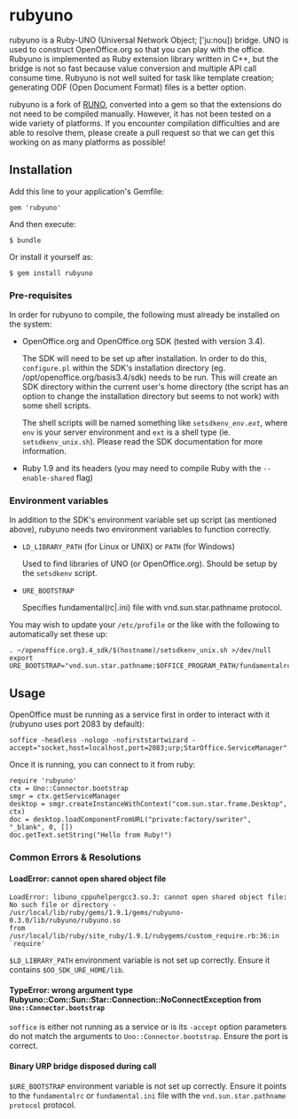 # rubyuno

rubyuno is a Ruby-UNO (Universal Network Object; ['ju:nou]) bridge. UNO is used to 
construct OpenOffice.org so that you can play with the office. Rubyuno
is implemented as Ruby extension library written in C++, but the bridge 
is not so fast because value conversion and multiple API call consume time. 
Rubyuno is not well suited for task like template creation; generating ODF (Open 
Document Format) files is a better option.

rubyuno is a fork of [RUNO](https://github.com/hanya/RUNO), converted into a gem so that the extensions do not need to be compiled manually. However, it has not been tested on a wide variety of platforms. If you encounter compilation difficulties and are able to resolve them, please create a pull request so that we can get this working on as many platforms as possible!

## Installation

Add this line to your application's Gemfile:

    gem 'rubyuno'

And then execute:

    $ bundle

Or install it yourself as:

    $ gem install rubyuno

### Pre-requisites
In order for rubyuno to compile, the following must already be installed on the system:

* OpenOffice.org and OpenOffice.org SDK (tested with version 3.4).
    
    The SDK will need to be set up after installation. In order to do this, `configure.pl` within
    the SDK's installation directory (eg. /opt/openoffice.org/basis3.4/sdk) needs to be run. This
    will create an SDK directory within the current user's home directory (the script has an
    option to change the installation directory but seems to not work) with some shell scripts.
      
    The shell scripts will be named something like <code>setsdkenv_*env*.*ext*</code>, where `env`
    is your server environment and `ext` is a shell type (ie. `setsdkenv_unix.sh`).
    Please read the SDK documentation for more information.
      
* Ruby 1.9 and its headers (you may need to compile Ruby with the `--enable-shared` flag)

### Environment variables
In addition to the SDK's environment variable set up script (as mentioned above), rubyuno needs two
environment variables to function correctly.

* `LD_LIBRARY_PATH` (for Linux or UNIX) or `PATH` (for Windows)

  Used to find libraries of UNO (or OpenOffice.org). Should be setup by the `setsdkenv` script.
 
* `URE_BOOTSTRAP`
  
  Specifies fundamental(rc|.ini) file with vnd.sun.star.pathname protocol.

You may wish to update your `/etc/profile` or the like with the following to automatically set these up:

    . ~/openoffice.org3.4_sdk/$(hostname)/setsdkenv_unix.sh >/dev/null
    export URE_BOOTSTRAP="vnd.sun.star.pathname:$OFFICE_PROGRAM_PATH/fundamentalrc"

## Usage

OpenOffice must be running as a service first in order to interact with it (rubyuno uses port 2083 by default):

    soffice -headless -nologo -nofirststartwizard -accept="socket,host=localhost,port=2083;urp;StarOffice.ServiceManager"

Once it is running, you can connect to it from ruby:

    require 'rubyuno'
    ctx = Uno::Connector.bootstrap
    smgr = ctx.getServiceManager
    desktop = smgr.createInstanceWithContext("com.sun.star.frame.Desktop", ctx)
    doc = desktop.loadComponentFromURL("private:factory/swriter", "_blank", 0, [])
    doc.getText.setString("Hello from Ruby!")

### Common Errors & Resolutions

#### LoadError: cannot open shared object file

    LoadError: libuno_cppuhelpergcc3.so.3: cannot open shared object file: No such file or directory - /usr/local/lib/ruby/gems/1.9.1/gems/rubyuno-0.3.0/lib/rubyuno/rubyuno.so
    from /usr/local/lib/ruby/site_ruby/1.9.1/rubygems/custom_require.rb:36:in `require'

`$LD_LIBRARY_PATH` environment variable is not set up correctly. Ensure it contains `$OO_SDK_URE_HOME/lib`.

#### TypeError: wrong argument type Rubyuno::Com::Sun::Star::Connection::NoConnectException from <code>Uno::Connector.bootstrap</code>
`soffice` is either not running as a service or is its `-accept` option parameters do not match the arguments to `Uno::Connector.bootstrap`. Ensure the port is correct.

#### Binary URP bridge disposed during call

`$URE_BOOTSTRAP` environment variable is not set up correctly. Ensure it points to the `fundamentalrc` or `fundamental.ini` file with the `vnd.sun.star.pathname protocol` protocol.